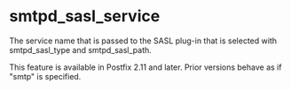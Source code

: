# smtpd_sasl_service 

 The service name that is passed to the SASL plug-in that is
selected with smtpd_sasl_type and smtpd_sasl_path.


 This feature is available in Postfix 2.11 and later. Prior
versions behave as if "smtp" is specified. 



